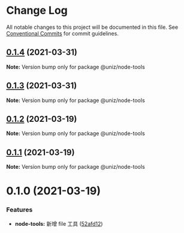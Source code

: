# Change Log

All notable changes to this project will be documented in this file.
See [Conventional Commits](https://conventionalcommits.org) for commit guidelines.

## [0.1.4](https://github.com/uni-zheng/tools/compare/@uniz/node-tools@0.1.3...@uniz/node-tools@0.1.4) (2021-03-31)

**Note:** Version bump only for package @uniz/node-tools





## [0.1.3](https://github.com/uni-zheng/tools/compare/@uniz/node-tools@0.1.2...@uniz/node-tools@0.1.3) (2021-03-31)

**Note:** Version bump only for package @uniz/node-tools





## [0.1.2](https://github.com/uni-zheng/tools/compare/@uniz/node-tools@0.1.1...@uniz/node-tools@0.1.2) (2021-03-19)

**Note:** Version bump only for package @uniz/node-tools





## [0.1.1](https://github.com/uni-zheng/tools/compare/@uniz/node-tools@0.1.0...@uniz/node-tools@0.1.1) (2021-03-19)

**Note:** Version bump only for package @uniz/node-tools





# 0.1.0 (2021-03-19)


### Features

* **node-tools:** 新增 file 工具 ([52afd12](https://github.com/uni-zheng/tools/commit/52afd12c7330c98f4002c6ba9bae81f5c157d0dc))
